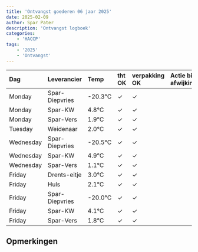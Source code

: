 ```yaml
---
title: 'Ontvangst goederen 06 jaar 2025'
date: 2025-02-09
author: Spar Pater
description: 'Ontvangst logboek'
categories:
    - 'HACCP'
tags:
    - '2025'
    - 'Ontvangst'
---
```

| Dag | Leverancier | Temp | tht OK | verpakking OK | Actie bij afwijking | Controle door |
|:---|:---|:---|:---|:---|:---|:---|
| Monday | Spar-Diepvries | -20.3°C | &check; | &check; | | DPater |
| Monday | Spar-KW | 4.8°C | &check; | &check; | | DPater |
| Monday | Spar-Vers | 1.9°C | &check; | &check; | | DPater |
| Tuesday | Weidenaar | 2.0°C | &check; | &check; | | DPater |
| Wednesday | Spar-Diepvries | -20.5°C | &check; | &check; | | WPater |
| Wednesday | Spar-KW | 4.9°C | &check; | &check; | | WPater |
| Wednesday | Spar-Vers | 1.1°C | &check; | &check; | | WPater |
| Friday | Drents-eitje | 3.0°C | &check; | &check; | | WPater |
| Friday | Huls | 2.1°C | &check; | &check; | | WPater |
| Friday | Spar-Diepvries | -20.0°C | &check; | &check; | | WPater |
| Friday | Spar-KW | 4.1°C | &check; | &check; | | WPater |
| Friday | Spar-Vers | 1.8°C | &check; | &check; | | WPater |

## Opmerkingen


